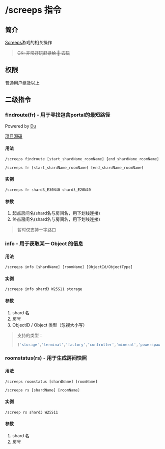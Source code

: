 # /screeps 指令

## 简介

[Screeps](https://screeps.com)游戏的相关操作

> ~~CK: 非常好玩赶紧给 👴 去玩~~

## 权限

普通用户组及以上

## 二级指令

### findroute(fr) - 用于寻找包含portal的最短路径

Powered by [Du](https://github.com/ChenyangDu)

[项目源码](https://github.com/tsssp/Screeps-UoP/tree/master/overShard)

#### 用法

```QQ_message
/screeps findroute [start_shardName_roomName] [end_shardName_roomName]
```

```QQ_message
/screeps fr [start_shardName_roomName] [end_shardName_roomName]
```

#### 实例

```QQ_message
/screeps fr shard3_E30N40 shard3_E20N40
```

#### 参数

1. 起点房间名(shard名与房间名，用下划线连接)
2. 终点房间名(shard名与房间名，用下划线连接)

> 暂时仅支持十字路口

### info - 用于获取某一 Object 的信息

#### 用法

```QQ_message
/screeps info [shardName] [roomName] [ObjectId/ObjectType]
```

#### 实例

```QQ_message
/screeps info shard3 W25S11 storage
```

#### 参数

1. shard 名
2. 房号
3. ObjectID / Object 类型（忽视大小写）

> 支持的类型：
>
> ```JavaScript
> ['storage','terminal','factory','controller','mineral','powerspawn','nuker','observer','powerbank','deposit']
> ```

### roomstatus(rs) - 用于生成房间快照

#### 用法

```QQ_message
/screeps roomstatus [shardName] [roomName]
```

```QQ_message
/screeps rs [shardName] [roomName]
```

#### 实例

```QQ_message
/screep rs shard3 W25S11
```

#### 参数

1. shard 名
2. 房号
